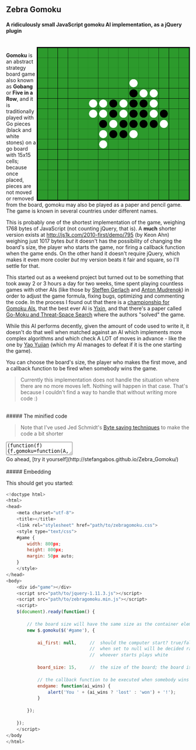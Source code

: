 ## Zebra Gomoku

#### A ridiculously small JavaScript gomoku AI implementation, as a jQuery plugin

<br>

<img src="https://raw.githubusercontent.com/stefangabos/Zebra_Gomoku/master/screenshot.png" width="420" align="right" alt="Zebra Gomoku">

**Gomoku** is an abstract strategy board game also known as **Gobang** or **Five in a Row**, and it is traditionally played with Go pieces (black and white stones) on a go board with 15x15 cells; because once placed, pieces are not moved or removed from the board, gomoku may also be played as a paper and pencil game. The game is known in several countries under different names.

This is probably one of the shortest implementation of the game, weighing 1768 bytes of JavaScript (not counting jQuery, that is). A **much** shorter version exists at http://js1k.com/2010-first/demo/795 (by Keon Ahn) weighing just 1017 bytes *but* it doesn't has the possibility of changing the board's size, the player who starts the game, nor firing a callback function when the game ends. On the other hand it doesn't require jQuery, which makes it even more cooler *but* my version beats it fair and square, so I'll settle for that.

This started out as a weekend project but turned out to be something that took away 2 or 3 hours a day for two weeks, time spent playing countless games with other AIs (like those by [Steffen Gerlach](http://steffengerlach.de/gomoku/index.html) and [Anton Mudrenok](http://codepen.io/mudrenok/pen/gpMXgg)) in order to adjust the game formula, fixing bugs, optimizing and commenting the code. In the process I found out that there is a [championship for Gomoku AIs](http://gomocup.org/), that the best ever AI is [Yixin](http://www.aiexp.info/pages/yixin.html), and that there's a paper called [Go-Moku and Threat-Space Search](https://chalmersgomoku.googlecode.com/files/allis1994.pdf) where the authors "solved" the game.

While this AI performs decently, given the amount of code used to write it, it doesn't do that well when matched against an AI which implements more complex algorithms and which check A LOT of moves in advance - like the one by [Yao Yujian](http://yjyao.com/2012/06/gomoku-in-html5.html) (which my AI manages to defeat if it is the one starting the game).

You can choose the board's size, the player who makes the first move, and a callback function to be fired when somebody wins the game.

>Currently this implementation does not handle the situation where there are no more moves left. Nothing will happen in that case. That's because I couldn't find a way to handle that without writing more code :)

<br>
##### The minified code
<br>

>Note that I've used Jed Schmidt's [Byte saving techniques](https://github.com/jed/140bytes/wiki/Byte-saving-techniques) to make the code a bit shorter

<textarea>(function(f){f.gomoku=function(A,B){var C={board_size:15,ai_first:null,endgame:null},l=this,e=[],b,u,v=!1,x=function(b,g){e[b]=g;f(u[b]).addClass("p"+Math.abs(g-l.s.ai_first))};(function(){l.s=f.extend({},C,B);l.board=A;b=l.s.board_size;var y=f('&lt;table id="zebraGomoku"&gt;').on("click","td",function(){if(!v||e[u.index(this)])return!1;x(u.index(this),2);var a,q,p,c,r,d,m,n,g,f,t,h,k,w;v=!1;for(a=b*b;a--;)if(1!=e[a]){e[a]||void 0!==h||(h=[a,0,0]);k=[0,0];for(q=4;q--;){w=[0,0];for(p=e[a]?1:5;p--;){m=e[a]||void 0;n=[];for(c=7;c--;)if(r=-5+p+c,!((0===q&&!1!==(d=a+b*r)&&a%b==d%b||1==q&&!1!==(d=a+r)&&~~(d/b)==~~(a/b)||2==q&&!1!==(d=a-b*r+r)&&(d>a&&d%b<a%b||d<a&&d%b>a%b||d==a)||3==q&&!1!==(d=a+b*r+r)&&(d<a&&d%b<a%b||d>a&&d%b>a%b)||d==a)&&0<=d&&d<b*b)||e[d]!=m&&(e[a]||e[d]&&void 0!==m)&&c&&6!=c)if(c&&6!=c)break;else n.push(void 0);else n.push(d),c&&c^6&&void 0===m&&e[d]&&(m=e[d]);if(7==n.length&&void 0!==m){r=e[a]?!0:!1;e[a]=m;t=g=f=0;for(c=5;c--;)e[n[c+1]]==m&&g++;for(c=n.indexOf(a)-1;0<=c;c--)if(e[n[c]]==m)f++;else{0===e[n[c]]&&t++;break}for(c=n.indexOf(a);c<n.length;c++)if(e[n[c]]==m)f++;else{0===e[n[c]]&&t++;break}c=[[0,1],[2,3],[4,12],[10,64],[256,256]][f>=g?Math.min(f,5)-1:g-1][f>=g?t?t-1:0:0];r?256<=c&&(c=1024):e[a]=0;c>w[m-1]&&(w[m-1]=c)}}for(p=2;p--;)k[p]+=w[p]}q=k[0]+k[1];p=h[1]+h[2];(k[0]||k[1])&&(q>p||q==p&&k[0]>=h[1]&&k[0]^h[1]&&k[1]^h[2])&&(!e[a]||1024<=k[1])&&(h=[a,k[0],k[1]])}1024>h[2]&&x(h[0],1);(256<=h[1]||1024<=h[2])&&"function"==typeof l.s.endgame?l.s.endgame.apply(null,[1024>h[2]]):v=!0}),g,z;for(g=0;g<b*b;g++)e[g]=0,g%b||(z=f("&lt;tr&gt;").appendTo(y)),f("&lt;td&gt;").appendTo(z);y.appendTo(l.board);u=f("td",l.board);l.s.ai_first||null===l.s.ai_first&&Math.random()+.5|0?(l.s.ai_first=1,x(~~(b/2)*(1+b),1)):l.s.ai_first=2;v=!0})()}})(jQuery);</textarea>

<br>
Go ahead, [try it yourself](http://stefangabos.github.io/Zebra_Gomoku/)
<br>

<br>
##### Embedding
<br>

This should get you started:

```javascript
<!doctype html>
<html>
<head>
	<meta charset="utf-8">
	<title></title>
   	<link rel="stylesheet" href="path/to/zebragomoku.css">
    <style type="text/css">
    #game {
        width: 800px;
        height: 800px;
        margin: 50px auto;
    }
    </style>
</head>
<body>
    <div id="game"></div>
    <script src="path/to/jquery-1.11.3.js"></script>
    <script src="path/to/zebragomoku.min.js"></script>
    <script>
    $(document).ready(function() {

        // the board size will have the same size as the container element
        new $.gomoku($('#game'), {

            ai_first: null,		// 	should the computer start? true/false/null;
                                //	when set to null will be decided randomly
                                //	whoever starts plays white

            board_size: 15,		//	the size of the board; the board is square

            // the callback function to be executed when somebody wins the game
            endgame: function(ai_wins) {
                alert('You ' + (ai_wins ? 'lost' : 'won') + '!');
            }

        });

    });
    </script>
</body
</html>
```
